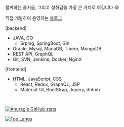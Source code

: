 함께하는 즐거움, 그리고 성취감을 가장 큰 가치로 여깁니다 😄

직접 개발하여 운영하는 [블로그](http://crispyblog.kr/)

[backend]
- JAVA, GO
  - Srping, SpringBoot, Gin
- Oracle, Mysql, MariaDB, Tibero, MongoDB
- REST API, GraphQL
- Git, SVN, Jenkins, Docker, NginX

[frontend]
- HTML, JavaScript, CSS
  - React, Redux, GraphQL, JSP
  - Material-UI, BootStrap, Jquery, dhtmlx
<br>



[![Anurag's GitHub stats](https://github-readme-stats.vercel.app/api?username=basepage90)](https://github.com/basepage90)


[![Top Langs](https://github-readme-stats.vercel.app/api/top-langs/?username=basepage90&layout=compact)](https://github.com/basepage90)
<!--
**basepage90/basepage90** is a ✨ _special_ ✨ repository because its `README.md` (this file) appears on your GitHub profile.

Here are some ideas to get you started:

- 🔭 I’m currently working on ...
- 🌱 I’m currently learning ...
- 👯 I’m looking to collaborate on ...
- 🤔 I’m looking for help with ...
- 💬 Ask me about ...
- 📫 How to reach me: ...
- 😄 Pronouns: ...
- ⚡ Fun fact: ...
-->
